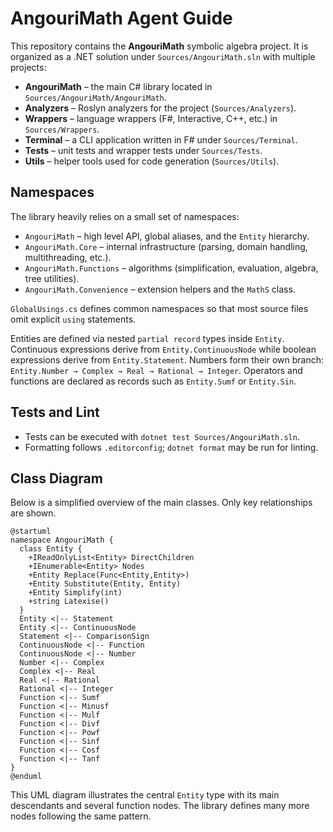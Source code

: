 # AngouriMath Agent Guide

This repository contains the **AngouriMath** symbolic algebra project. It is organized as a .NET solution under `Sources/AngouriMath.sln` with multiple projects:

- **AngouriMath** – the main C# library located in `Sources/AngouriMath/AngouriMath`.
- **Analyzers** – Roslyn analyzers for the project (`Sources/Analyzers`).
- **Wrappers** – language wrappers (F#, Interactive, C++, etc.) in `Sources/Wrappers`.
- **Terminal** – a CLI application written in F# under `Sources/Terminal`.
- **Tests** – unit tests and wrapper tests under `Sources/Tests`.
- **Utils** – helper tools used for code generation (`Sources/Utils`).

## Namespaces

The library heavily relies on a small set of namespaces:

- `AngouriMath` – high level API, global aliases, and the `Entity` hierarchy.
- `AngouriMath.Core` – internal infrastructure (parsing, domain handling, multithreading, etc.).
- `AngouriMath.Functions` – algorithms (simplification, evaluation, algebra, tree utilities).
- `AngouriMath.Convenience` – extension helpers and the `MathS` class.

`GlobalUsings.cs` defines common namespaces so that most source files omit explicit `using` statements.

Entities are defined via nested `partial record` types inside `Entity`. Continuous expressions derive from `Entity.ContinuousNode` while boolean expressions derive from `Entity.Statement`. Numbers form their own branch: `Entity.Number → Complex → Real → Rational → Integer`. Operators and functions are declared as records such as `Entity.Sumf` or `Entity.Sin`.

## Tests and Lint

- Tests can be executed with `dotnet test Sources/AngouriMath.sln`.
- Formatting follows `.editorconfig`; `dotnet format` may be run for linting.

## Class Diagram

Below is a simplified overview of the main classes. Only key relationships are shown.

```plantuml
@startuml
namespace AngouriMath {
  class Entity {
    +IReadOnlyList<Entity> DirectChildren
    +IEnumerable<Entity> Nodes
    +Entity Replace(Func<Entity,Entity>)
    +Entity Substitute(Entity, Entity)
    +Entity Simplify(int)
    +string Latexise()
  }
  Entity <|-- Statement
  Entity <|-- ContinuousNode
  Statement <|-- ComparisonSign
  ContinuousNode <|-- Function
  ContinuousNode <|-- Number
  Number <|-- Complex
  Complex <|-- Real
  Real <|-- Rational
  Rational <|-- Integer
  Function <|-- Sumf
  Function <|-- Minusf
  Function <|-- Mulf
  Function <|-- Divf
  Function <|-- Powf
  Function <|-- Sinf
  Function <|-- Cosf
  Function <|-- Tanf
}
@enduml
```

This UML diagram illustrates the central `Entity` type with its main descendants and several function nodes. The library defines many more nodes following the same pattern.


